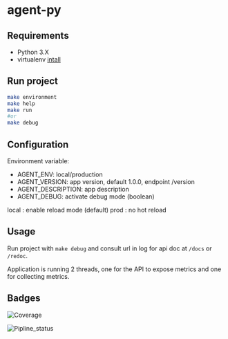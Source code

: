 # agent-py

## Requirements

- Python 3.X
- virtualenv [intall](https://virtualenv.pypa.io/en/latest/installation.html)

## Run project

```sh
make environment
make help
make run
#or
make debug
```

## Configuration

Environment variable:

- AGENT_ENV: local/production
- AGENT_VERSION: app version, default 1.0.0, endpoint /version
- AGENT_DESCRIPTION: app description
- AGENT_DEBUG: activate debug mode (boolean)

local : enable reload mode (default)
prod : no hot reload

## Usage

Run project with `make debug` and consult url in log for api doc at `/docs` or `/redoc`.

Application is running 2 threads, one for the API to expose metrics and one for collecting metrics.
## Badges
![Coverage](https://devops.telecomste.fr/printerfaceadmin/2024-25/group8/ia-groupe-8/badges/add-branch-coverage/coverage.svg?job=coverage)

![Pipline_status](https://devops.telecomste.fr/printerfaceadmin/2024-25/group8/ia-groupe-8/badges/add-branch-coverage/pipline.svg)